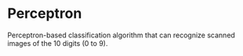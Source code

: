 # Perceptron
Perceptron-based classification algorithm that can recognize scanned images of the 10 digits (0 to 9).
